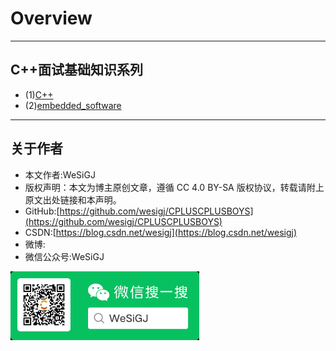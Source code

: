 # Overview

---

## C++面试基础知识系列

- (1)[C++](./C++/README.md)
- (2)[embedded_software](./embedded_software/README.md)

---

## 关于作者

- 本文作者:WeSiGJ
- 版权声明：本文为博主原创文章，遵循 CC 4.0 BY-SA 版权协议，转载请附上原文出处链接和本声明。
- GitHub:[https://github.com/wesigj/CPLUSCPLUSBOYS](https://github.com/wesigj/CPLUSCPLUSBOYS)
- CSDN:[https://blog.csdn.net/wesigj](https://blog.csdn.net/wesigj)
- 微博:
- 微信公众号:WeSiGJ

<html>
<head>
<title>文档的标题</title>
</head>
<body>
<img src="./img/wechat.jpg" width="60%">
</body>
</html>
